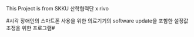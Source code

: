 
This Project is from SKKU 산학협력단 x rivo

#시각 장애인의 스마트폰 사용을 위한 의료기기의 software update을 포함한 설정값 조정을 위한 프로그램#
